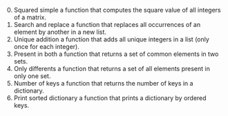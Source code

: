 0. Squared simple 
 a function that computes the square value of all integers of a matrix.
 1. Search and replace 
  a function that replaces all occurrences of an element by another in a new list.
 2. Unique addition 
 a function that adds all unique integers in a list (only once for each integer).
 3. Present in both 
 a function that returns a set of common elements in two sets.
 4. Only differents 
 a function that returns a set of all elements present in only one set.
 5. Number of keys 
 a function that returns the number of keys in a dictionary.
  6. Print sorted dictionary 
  a function that prints a dictionary by ordered keys.